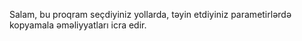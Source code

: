 Salam, bu proqram seçdiyiniz yollarda, təyin etdiyiniz parametirlərdə kopyamala əməliyyatları icra edir. 
